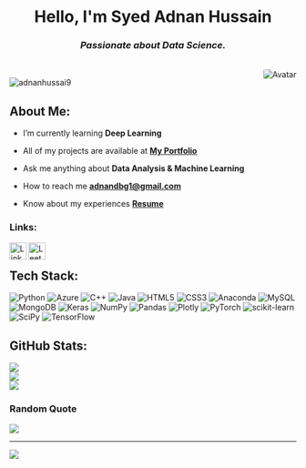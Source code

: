 
<h1 align="center"><b>Hello, I'm Syed Adnan Hussain</b></h1>
<h3 align="center"><i>Passionate about Data Science.</i></h3>
<br>
<img align="right" src="https://nyesteventuretech.com/images/data-science-full%20course-logo.png" alt="Avatar" style="border-radius:10%">
<p align="left"> <img src="https://komarev.com/ghpvc/?username=adnanhussai9&label=Profile%20views&color=0e75b6&style=flat" alt="adnanhussai9" /> </p>

## About Me:
-  I’m currently learning **Deep Learning**

-  All of my projects are available at [**My Portfolio**](https://adnanhussai9.wordpress.com/)

- Ask me anything about **Data Analysis & Machine Learning**

- How to reach me **adnandbg1@gmail.com**

- Know about my experiences [**Resume**](https://drive.google.com/file/d/1qvZ8YMqfHerRCZ0Yo8XIzsMhwf4dOqSy/view?usp=share_link)


### Links:
<a href="https://linkedin.com/in/adnanhussai9/">
<img align="left" alt="LinkedIn" width="30" src="https://cdn.icon-icons.com/icons2/99/PNG/512/linkedin_socialnetwork_17441.png">
</a>
<a href="https://leetcode.com/adnanhussai9/">
<img align="left" alt="Leetcode" width="30" src="https://leetcode.com/static/images/LeetCode_logo_rvs.png">
</a>

<br>

## Tech Stack:
![Python](https://img.shields.io/badge/python-3670A0?style=for-the-badge&logo=python&logoColor=ffdd54) ![Azure](https://img.shields.io/badge/azure-%230072C6.svg?style=for-the-badge&logo=azure-devops&logoColor=white) ![C++](https://img.shields.io/badge/c++-%2300599C.svg?style=for-the-badge&logo=c%2B%2B&logoColor=white) ![Java](https://img.shields.io/badge/java-%23ED8B00.svg?style=for-the-badge&logo=java&logoColor=white) ![HTML5](https://img.shields.io/badge/html5-%23E34F26.svg?style=for-the-badge&logo=html5&logoColor=white) ![CSS3](https://img.shields.io/badge/css3-%231572B6.svg?style=for-the-badge&logo=css3&logoColor=white) ![Anaconda](https://img.shields.io/badge/Anaconda-%2344A833.svg?style=for-the-badge&logo=anaconda&logoColor=white) ![MySQL](https://img.shields.io/badge/mysql-%2300f.svg?style=for-the-badge&logo=mysql&logoColor=white) ![MongoDB](https://img.shields.io/badge/MongoDB-%234ea94b.svg?style=for-the-badge&logo=mongodb&logoColor=white) ![Keras](https://img.shields.io/badge/Keras-%23D00000.svg?style=for-the-badge&logo=Keras&logoColor=white) ![NumPy](https://img.shields.io/badge/numpy-%23013243.svg?style=for-the-badge&logo=numpy&logoColor=white) ![Pandas](https://img.shields.io/badge/pandas-%23150458.svg?style=for-the-badge&logo=pandas&logoColor=white) ![Plotly](https://img.shields.io/badge/Plotly-%233F4F75.svg?style=for-the-badge&logo=plotly&logoColor=white) ![PyTorch](https://img.shields.io/badge/PyTorch-%23EE4C2C.svg?style=for-the-badge&logo=PyTorch&logoColor=white) ![scikit-learn](https://img.shields.io/badge/scikit--learn-%23F7931E.svg?style=for-the-badge&logo=scikit-learn&logoColor=white) ![SciPy](https://img.shields.io/badge/SciPy-%230C55A5.svg?style=for-the-badge&logo=scipy&logoColor=%white) ![TensorFlow](https://img.shields.io/badge/TensorFlow-%23FF6F00.svg?style=for-the-badge&logo=TensorFlow&logoColor=white)
## GitHub Stats:
![](https://github-readme-stats.vercel.app/api?username=adnanhussai9&theme=dark&hide_border=true&include_all_commits=true&count_private=false)<br/>
![](https://github-readme-streak-stats.herokuapp.com/?user=adnanhussai9&theme=dark&hide_border=true)<br/>
![](https://github-readme-stats.vercel.app/api/top-langs/?username=adnanhussai9&theme=dark&hide_border=true&include_all_commits=true&count_private=false&layout=compact)


### Random Quote
![](https://quotes-github-readme.vercel.app/api?type=horizontal&theme=dark&quote=Torture%20the%20data,%20and%20it%20will%20confess%20to%20anything.&author=Ronald%20Coase)

---
[![](https://visitcount.itsvg.in/api?id=adnanhussai9&icon=0&color=4)](https://visitcount.itsvg.in)

